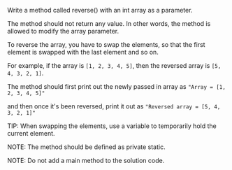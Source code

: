 Write a method called reverse() with an int array as a parameter.

The method should not return any value. In other words, the method is allowed to modify the array parameter.

To reverse the array, you have to swap the elements, so that the first element is swapped with the last element and so on.

For example, if the array is `[1, 2, 3, 4, 5]`, then the reversed array is `[5, 4, 3, 2, 1]`.

The method should first print out the newly passed in array as `"Array = [1, 2, 3, 4, 5]"`

and then once it's been reversed, print it out as `"Reversed array = [5, 4, 3, 2, 1]"`

TIP: When swapping the elements, use a variable to temporarily hold the current element.

NOTE: The method should be defined as private static.

NOTE: Do not add a main method to the solution code.